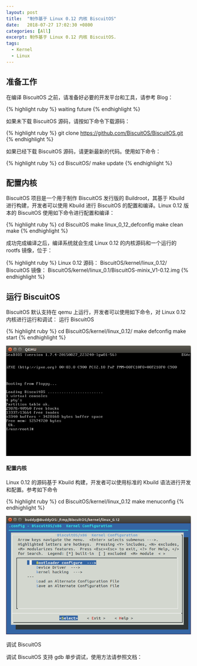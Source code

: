 ```yaml
---
layout: post
title:  "制作基于 Linux 0.12 内核 BiscuitOS"
date:   2018-07-27 17:02:30 +0800
categories: [All]
excerpt: 制作基于 Linux 0.12 内核 BiscuitOS.
tags:
  - Kernel
  - Linux
---
```


## 准备工作

在编译 BiscuitOS 之前，请准备好必要的开发平台和工具，请参考 Blog：

{% highlight ruby %}
  waiting future
{% endhighlight %}

如果未下载 BiscuitOS 源码，请按如下命令下载源码：

{% highlight ruby %}
git clone https://github.com/BiscuitOS/BiscuitOS.git
{% endhighlight %}

如果已经下载 BiscuitOS 源码，请更新最新的代码。使用如下命令：

{% highlight ruby %}
cd BiscuitOS/
make update
{% endhighlight %}

## 配置内核

BiscuitOS 项目是一个用于制作 BiscuitOS 发行版的 Buildroot，其基于 Kbuild 进行构建，开发者可以使用 Kbuild 进行 BiscuitOS 的配置和编译。Linux 0.12 版本的 BiscuitOS 使用如下命令进行配置和编译：

{% highlight ruby %}
cd BiscuitOS
make linux_0_12_defconfig
make clean
make
{% endhighlight %}

成功完成编译之后，编译系统就会生成 Linux 0.12 的内核源码和一个运行的 rootfs 镜像，位于：

{% highlight ruby %}
Linux 0.12 源码： BiscuitOS/kernel/linux_0.12/
BiscuitOS 镜像：  BiscuitOS/kernel/linux_0.1/BiscuitOS-minix_V1-0.12.img
{% endhighlight %}

## 运行 BiscuitOS

BiscuitOS 默认支持在 qemu 上运行，开发者可以使用如下命令，对 Linux 0.12 内核进行运行和调试：
运行 BiscuitOS

{% highlight ruby %}
cd BiscuitOS/kernel/linux_0.12/
make defconfig
make start
{% endhighlight %}

![Running0.12](https://raw.githubusercontent.com/EmulateSpace/PictureSet/master/BiscuitOS/buildroot/V000003.png)

#### 配置内核

Linux 0.12 的源码基于 Kbuild 构建，开发者可以使用标准的 Kbuild 语法进行开发和配置。参考如下命令

{% highlight ruby %}
cd BiscuitOS/kernel/linux_0.12
make menuconfig
{% endhighlight %}

![menuconfig0.12](https://raw.githubusercontent.com/EmulateSpace/PictureSet/master/BiscuitOS/buildroot/V000004.png)

调试 BiscuitOS

调试 BiscuitOS 支持 gdb 单步调试，使用方法请参照文档：

